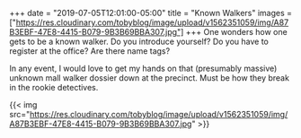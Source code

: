 +++
date = "2019-07-05T12:01:00-05:00"
title = "Known Walkers"
images = ["https://res.cloudinary.com/tobyblog/image/upload/v1562351059/img/A87B3EBF-47E8-4415-B079-9B3B69BBA307.jpg"]
+++
One wonders how one gets to be a known walker. Do you introduce yourself? Do you have to register at the office? Are there name tags? 

In any event, I would love to get my hands on that (presumably massive) unknown mall walker dossier down at the precinct. Must be how they break in the rookie detectives.

{{< img src="https://res.cloudinary.com/tobyblog/image/upload/v1562351059/img/A87B3EBF-47E8-4415-B079-9B3B69BBA307.jpg" >}}

